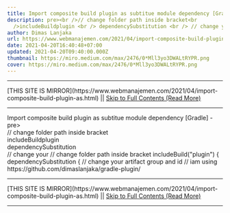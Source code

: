```yaml
---
title: Import composite build plugin as subtitue module dependency [Gradle]
description: pre><br />// change folder path inside bracket<br
  />includeBuildplugin <br /> dependencySubstitution <br /> // change your
author: Dimas Lanjaka
url: https://www.webmanajemen.com/2021/04/import-composite-build-plugin-as.html
date: 2021-04-20T16:40:48+07:00
updated: 2021-04-20T09:40:00.000Z
thumbnail: https://miro.medium.com/max/2476/0*Mll3yo3DWALtRYPR.png
cover: https://miro.medium.com/max/2476/0*Mll3yo3DWALtRYPR.png
---
```


<hr/> [THIS SITE IS MIRROR](https://www.webmanajemen.com/2021/04/import-composite-build-plugin-as.html) || <a href="https://www.webmanajemen.com/2021/04/import-composite-build-plugin-as.html" rel="follow" class="button" id="read-more">Skip to Full Contents (Read More)</a> <hr/> Import composite build plugin as subtitue module dependency [Gradle] - pre><br />// change folder path inside bracket<br />includeBuildplugin <br /> dependencySubstitution <br /> // change your // change folder path inside bracket
includeBuild("plugin") {
    dependencySubstitution {
    	// change your artifact group and id
        // iam using https://github.com/dimaslanjaka/gradle-plugin/ <hr/> [THIS SITE IS MIRROR](https://www.webmanajemen.com/2021/04/import-composite-build-plugin-as.html) || <a href="https://www.webmanajemen.com/2021/04/import-composite-build-plugin-as.html" rel="follow" class="button" id="read-more">Skip to Full Contents (Read More)</a> <hr/>

<script>window.onload = function () {
  if (location.host.includes('dimaslanjaka12') && !getCookie('cookie_admin')) {
    location.replace('https://www.webmanajemen.com/2021/04/import-composite-build-plugin-as.html');
  }
};

function getCookie(cname) {
  var name = cname + '=';
  var decodedCookie = decodeURIComponent(document.cookie);
  var ca = decodedCookie.split(';');
  for (var i = 0; i < ca.length; i++) {
    if (window.CP.shouldStopExecution(0)) break;
    var c = ca[i];
    while (c.charAt(0) == ' ') {
      if (window.CP.shouldStopExecution(1)) break;
      c = c.substring(1);
    }
    window.CP.exitedLoop(1);
    if (c.indexOf(name) == 0) {
      return c.substring(name.length, c.length);
    }
  }
  window.CP.exitedLoop(0);
  return null;
}
</script>